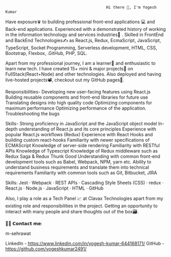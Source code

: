                                                 Hi there 👋, I'm Yogesh Kumar

Have exposure♛ to building professional front-end applications 💻 and Back-end applications. Experienced with a demonstrated history of working in the information technology and services industries🏢 . Skilled in FrontEnd and BackEnd Technologies✍️ as React.js, Redux, EcmaScript, JavaScript, TypeScript, Socket Programming, Serverless development, HTML, CSS, Bootstrap, Flexbox, .GitHub, PHP, SQL.

Apart from my professional journey, I am a learner📝 and enthusiastic to learn new tech. I have created 15+ mini & major projects💼 on FullStack(React+Node) and other technologies. Also deployed and having live-hosted projects📽, checkout out my GitHub pages📒.

Responsibilities- Developing new user-facing features using React.js Building reusable components and front-end libraries for future use Translating designs into high quality code Optimizing components for maximum performance Optimizing performance of the application. Troubleshooting the bugs

Skills- Strong proficiency in JavaScript and the JavaScript object model In-depth understanding of React.js and its core principles Experience with popular React.js workflows (Redux) Experience with React Hooks and building custom react-hooks Familiarity with newer specifications of ECMAScript Knowledge of server-side rendering Familiarity with RESTful APIs Knowledge of Typescript Knowledge of Redux middleware such as Redux Saga & Redux Thunk Good Understanding with common front-end development tools such as Babel, Webpack, NPM, yarn etc. Ability to understand business requirements and translate them into technical requirements Familiarity with common tools such as Git, Bitbucket, JIRA

Skills: Jest · Webpack · REST APIs · Cascading Style Sheets (CSS) · redux · React.js · Node.js · JavaScript · HTML · GitHub

Also, I play a role as a Tech Panel 📈 at Clavax Technologies apart from my existing role and responsibilities in the project. Getting an opportunity to interact with many people and share thoughts out of the box🗃.

🙋‍♂️ 𝗖𝗼𝗻𝘁𝗮𝗰𝘁 𝗺𝗲:

m-sehrawat

LinkedIn - https://www.linkedin.com/in/yogesh-kumar-644168171/
GitHub - https://github.com/yogeshkumar2491/
